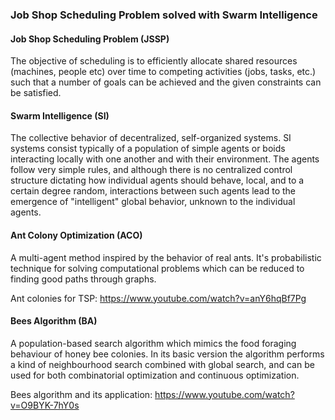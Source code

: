### Job Shop Scheduling Problem solved with Swarm Intelligence

#### Job Shop Scheduling Problem (JSSP)
The objective of scheduling is to efficiently allocate shared resources (machines, people etc) over time to
competing activities (jobs, tasks, etc.) such that a number of goals can be achieved and the given constraints
can be satisfied.

#### Swarm Intelligence (SI)
The collective behavior of decentralized, self-organized systems. SI systems consist typically of a population of simple agents or boids interacting locally with one another and with their environment. The agents follow very simple rules, and although there is no centralized control structure dictating how individual agents should behave, local, and to a certain degree random, interactions between such agents lead to the emergence of "intelligent" global behavior, unknown to the individual agents. 

#### Ant Colony Optimization (ACO)
A multi-agent method inspired by the behavior of real ants. It's probabilistic technique for solving computational problems which can be reduced to finding good paths through graphs.

Ant colonies for TSP: https://www.youtube.com/watch?v=anY6hqBf7Pg

#### Bees Algorithm (BA)
A population-based search algorithm which mimics the food foraging behaviour of honey bee colonies. In its basic version the algorithm performs a kind of neighbourhood search combined with global search, and can be used for both combinatorial optimization and continuous optimization.

Bees algorithm and its application: https://www.youtube.com/watch?v=O9BYK-7hY0s